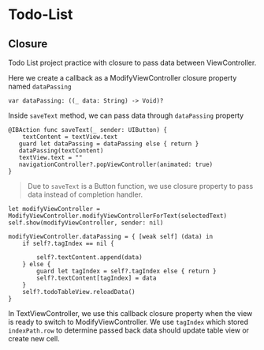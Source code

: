 # Todo-List

## Closure

Todo List project practice with closure to pass data between ViewController.

Here we create a callback as a ModifyViewController closure property named `dataPassing`

```
var dataPassing: ((_ data: String) -> Void)?
```

Inside `saveText` method, we can pass data through `dataPassing` property

```
@IBAction func saveText(_ sender: UIButton) {
	textContent = textView.text
   guard let dataPassing = dataPassing else { return }
   dataPassing(textContent)
   textView.text = ""
   navigationController?.popViewController(animated: true)
}
```
> Due to `saveText` is a Button function, we use closure property to pass data instead of completion handler.

```
let modifyViewController = ModifyViewController.modifyViewControllerForText(selectedText)
self.show(modifyViewController, sender: nil)

modifyViewController.dataPassing = { [weak self] (data) in
	if self?.tagIndex == nil {
	
   		self?.textContent.append(data)
   	} else {
   		guard let tagIndex = self?.tagIndex else { return }
      	self?.textContent[tagIndex] = data
   	}
   	self?.todoTableView.reloadData()
}
``` 

In TextViewController, we use this callback closure property when the view is ready to switch to ModifyViewController. We use `tagIndex` which stored `indexPath.row` to determine passed back data should update table view or create new cell. 